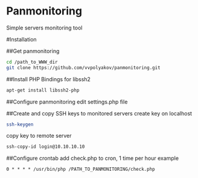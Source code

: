 Panmonitoring
=============

Simple servers monitoring tool


#Installation

##Get panmonitoring
````bash
cd /path_to_WWW_dir
git clone https://github.com/vvpolyakov/panmonitoring.git
````

##Install PHP Bindings for libssh2
````bash
apt-get install libssh2-php
````

##Configure panmonitoring
edit settings.php file

##Create and copy SSH keys to monitored servers
create key on localhost
````bash
ssh-keygen
````

copy key to remote server
````bash
ssh-copy-id login@10.10.10.10
````

##Configure crontab
add check.php to cron, 1 time per hour
example
````
0 * * * * /usr/bin/php /PATH_TO_PANMONITORING/check.php
````


